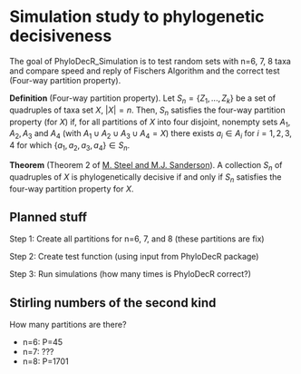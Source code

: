
<!-- README.md is generated from README.Rmd. Please edit that file -->

# Simulation study to phylogenetic decisiveness

<!-- badges: start -->
<!-- badges: end -->

The goal of PhyloDecR_Simulation is to test random sets with n=6, 7, 8
taxa and compare speed and reply of Fischers Algorithm and the correct
test (Four-way partition property).

**Definition** (Four-way partition property). Let
*S*<sub>*n*</sub> = {*Z*<sub>1</sub>, ..., *Z*<sub>*k*</sub>} be a set
of quadruples of taxa set *X*, \|*X*\| = *n*. Then, *S*<sub>*n*</sub>
satisfies the four-way partition property (for *X*) if, for all
partitions of *X* into four disjoint, nonempty sets
*A*<sub>1</sub>, *A*<sub>2</sub>, *A*<sub>3</sub> and *A*<sub>4</sub>
(with
*A*<sub>1</sub> ∪ *A*<sub>2</sub> ∪ *A*<sub>3</sub> ∪ *A*<sub>4</sub> = *X*)
there exists *a*<sub>*i*</sub> ∈ *A*<sub>*i*</sub> for *i* = 1, 2, 3, 4
for which
{*a*<sub>1</sub>, *a*<sub>2</sub>, *a*<sub>3</sub>, *a*<sub>4</sub>} ∈ *S*<sub>*n*</sub>.

**Theorem** (Theorem 2 of [M. Steel and M.J.
Sanderson](https://www.sciencedirect.com/science/article/pii/S0893965909003000?via%3Dihub)).
A collection *S*<sub>*n*</sub> of quadruples of *X* is phylogenetically
decisive if and only if *S*<sub>*n*</sub> satisfies the four-way
partition property for *X*.

## Planned stuff

Step 1: Create all partitions for n=6, 7, and 8 (these partitions are
fix)

Step 2: Create test function (using input from PhyloDecR package)

Step 3: Run simulations (how many times is PhyloDecR correct?)

## Stirling numbers of the second kind

How many partitions are there?

-   n=6: P=45
-   n=7: ???
-   n=8: P=1701
